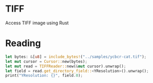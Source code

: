 # TIFF

Access TIFF image using Rust

# Reading

```rust
let bytes: &[u8] = include_bytes!("../samples/ycbcr-cat.tif");
let mut cursor = Cursor::new(bytes);
let mut read = TIFFReader::new(&mut cursor).unwrap();
let field = read.get_directory_field::<YResolution>().unwrap();
print("YResolution: {}", field.0);
```